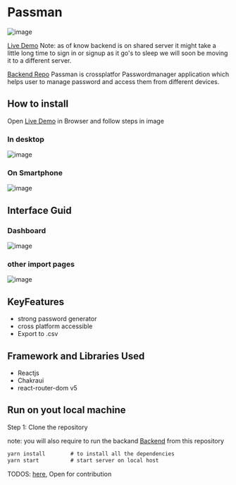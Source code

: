 # Passman
![image](https://github.com/saketverma-03/passMan/assets/63857530/a7f3ea83-1a16-44f4-9765-75dffb6d0e77)

[Live Demo](https://passmanproject.netlify.app)
Note: as of know backend is on shared server it might take a little long time to sign in or signup as it go's to sleep we will soon be moving it to a different server.

[Backend Repo](https://github.com/saketverma-03/password_manager_backend)
Passman is crossplatfor Passwordmanager application which helps user to manage password and access them from different devices.

## How to install
Open [Live Demo](https://passmanproject.netlify.app) in Browser and follow steps in image
### In desktop
![image](https://github.com/saketverma-03/passMan/assets/63857530/b277cf37-beec-4fcd-b71d-0a586f6e9adb)

### On Smartphone
![image](https://github.com/saketverma-03/passMan/assets/63857530/798f763c-0c3b-4b49-a8f9-4dfdf40f51bb)

## Interface Guid
### Dashboard
![image](https://github.com/saketverma-03/passMan/assets/63857530/b0d963c8-493f-425d-a30f-8a598a346180)
### other import pages
![image](https://github.com/saketverma-03/passMan/assets/63857530/4ab0993e-a769-4fcb-a2bc-3ae705b728b2)

## KeyFeatures
- strong password generator
- cross platform accessible
- Export to .csv

## Framework and Libraries Used
- Reactjs
- Chakraui
- react-router-dom v5

## Run on yout local machine
Step 1: Clone the repository

note: you will also require to run the backand [Backend](https://github.com/saketverma-03/password_manager_backend) from this repository
```js
yarn install        # to install all the dependencies
yarn start          # start server on local host
```

TODOS: [here](https://github.com/),
Open for contribution
